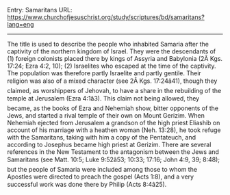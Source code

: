 Entry: Samaritans
URL: https://www.churchofjesuschrist.org/study/scriptures/bd/samaritans?lang=eng

---

The title is used to describe the people who inhabited Samaria after the captivity of the northern kingdom of Israel. They were the descendants of (1) foreign colonists placed there by kings of Assyria and Babylonia (2Â Kgs. 17:24; Ezra 4:2, 10); (2) Israelites who escaped at the time of the captivity. The population was therefore partly Israelite and partly gentile. Their religion was also of a mixed character (see 2Â Kgs. 17:24â41), though they claimed, as worshippers of Jehovah, to have a share in the rebuilding of the temple at Jerusalem (Ezra 4:1â3). This claim not being allowed, they became, as the books of Ezra and Nehemiah show, bitter opponents of the Jews, and started a rival temple of their own on Mount Gerizim. When Nehemiah ejected from Jerusalem a grandson of the high priest Eliashib on account of his marriage with a heathen woman (Neh. 13:28), he took refuge with the Samaritans, taking with him a copy of the Pentateuch, and according to Josephus became high priest at Gerizim. There are several references in the New Testament to the antagonism between the Jews and Samaritans (see Matt. 10:5; Luke 9:52â53; 10:33; 17:16; John 4:9, 39; 8:48); but the people of Samaria were included among those to whom the Apostles were directed to preach the gospel (Acts 1:8), and a very successful work was done there by Philip (Acts 8:4â25).

